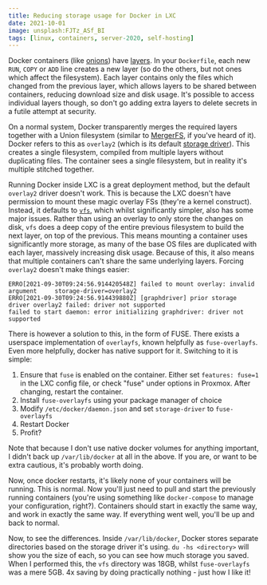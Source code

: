 ```yaml
---
title: Reducing storage usage for Docker in LXC
date: 2021-10-01
image: unsplash:FJTz_ASf_BI
tags: [linux, containers, server-2020, self-hosting]
---
```


Docker containers (like [onions](https://www.youtube.com/watch?v=GZpcwKEIRCI)) have [layers](https://docs.docker.com/storage/storagedriver/). In your `Dockerfile`, each new `RUN`, `COPY` or `ADD` line creates a new layer (so do the others, but not ones which affect the filesystem). Each layer contains only the files which changed from the previous layer, which allows layers to be shared between containers, reducing download size and disk usage. It's possible to access individual layers though, so don't go adding extra layers to delete secrets in a futile attempt at security.

On a normal system, Docker transparently merges the required layers together with a Union filesystem (similar to [MergerFS](https://github.com/trapexit/mergerfs), if you've heard of it). Docker refers to this as `overlay2` (which is its default [storage driver](https://docs.docker.com/storage/storagedriver/select-storage-driver/)). This creates a single filesystem, compiled from multiple layers without duplicating files. The container sees a single filesystem, but in reality it's multiple stitched together.

Running Docker inside LXC is a great deployment method, but the default `overlay2` driver doesn't work. This is because the LXC doesn't have permission to mount these magic overlay FSs (they're a kernel construct). Instead, it defaults to [`vfs`](https://docs.docker.com/storage/storagedriver/vfs-driver/), which whilst significantly simpler, also has some major issues. Rather than using an overlay to only store the changes on disk, `vfs` does a deep copy of the entire previous filesystem to build the next layer, on top of the previous. This means mounting a container uses significantly more storage, as many of the base OS files are duplicated with each layer, massively increasing disk usage. Because of this, it also means that multiple containers can't share the same underlying layers. Forcing `overlay2` doesn't make things easier:

```
ERRO[2021-09-30T09:24:56.914420548Z] failed to mount overlay: invalid argument     storage-driver=overlay2
ERRO[2021-09-30T09:24:56.914439880Z] [graphdriver] prior storage driver overlay2 failed: driver not supported
failed to start daemon: error initializing graphdriver: driver not supported
```

There is however a solution to this, in the form of FUSE. There exists a userspace implementation of `overlayfs`, known helpfully as `fuse-overlayfs`. Even more helpfully, docker has native support for it. Switching to it is simple:

1. Ensure that `fuse` is enabled on the container. Either set `features: fuse=1` in the LXC config file, or check "fuse" under options in Proxmox. After changing, restart the container.
2. Install `fuse-overlayfs` using your package manager of choice
3. Modify `/etc/docker/daemon.json` and set `storage-driver` to `fuse-overlayfs`
4. Restart Docker
5. Profit?

Note that because I don't use native docker volumes for anything important, I didn't back up `/var/lib/docker` at all in the above. If you are, or want to be extra cautious, it's probably worth doing.

Now, once docker restarts, it's likely none of your containers will be running. This is normal. Now you'll just need to pull and start the previously running containers (you're using something like `docker-compose` to manage your configuration, right?). Containers should start in exactly the same way, and work in exactly the same way. If everything went well, you'll be up and back to normal.

Now, to see the differences. Inside `/var/lib/docker`, Docker stores separate directories based on the storage driver it's using. `du -hs <directory>` will show you the size of each, so you can see how much storage you saved. When I performed this, the `vfs` directory was 18GB, whilst `fuse-overlayfs` was a mere 5GB. 4x saving by doing practically nothing - just how I like it!
